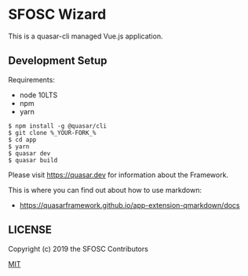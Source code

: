 # SFOSC Wizard

This is a quasar-cli managed Vue.js application.

## Development Setup
Requirements:
- node 10LTS
- npm
- yarn

```
$ npm install -g @quasar/cli
$ git clone %_YOUR-FORK_%
$ cd app
$ yarn
$ quasar dev
$ quasar build
```

Please visit https://quasar.dev for information about the Framework.

This is where you can find out about how to use markdown:
- https://quasarframework.github.io/app-extension-qmarkdown/docs

## LICENSE
Copyright (c) 2019 the SFOSC Contributors

[MIT ](http://en.wikipedia.org/wiki/MIT_License)
